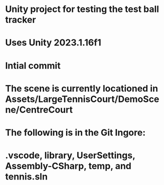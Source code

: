 # Unity project for testing the test ball tracker
# Uses Unity 2023.1.16f1

# Intial commit
# The scene is currently locationed in Assets/LargeTennisCourt/DemoScene/CentreCourt
# The following is in the Git Ingore:
# .vscode, library, UserSettings, Assembly-CSharp, temp, and tennis.sln 